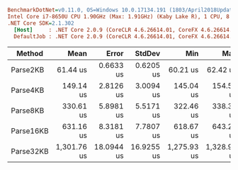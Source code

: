 ``` ini

BenchmarkDotNet=v0.11.0, OS=Windows 10.0.17134.191 (1803/April2018Update/Redstone4)
Intel Core i7-8650U CPU 1.90GHz (Max: 1.91GHz) (Kaby Lake R), 1 CPU, 8 logical and 4 physical cores
.NET Core SDK=2.1.302
  [Host]     : .NET Core 2.0.9 (CoreCLR 4.6.26614.01, CoreFX 4.6.26614.01), 64bit RyuJIT
  DefaultJob : .NET Core 2.0.9 (CoreCLR 4.6.26614.01, CoreFX 4.6.26614.01), 64bit RyuJIT


```
|    Method |        Mean |      Error |     StdDev |         Min |         Max |      Median |    Gen 0 | Allocated |
|---------- |------------:|-----------:|-----------:|------------:|------------:|------------:|---------:|----------:|
|  Parse2KB |    61.44 us |  0.6633 us |  0.6205 us |    60.21 us |    62.42 us |    61.40 us |  10.9253 |   44.8 KB |
|  Parse4KB |   149.14 us |  2.8126 us |  3.0094 us |   145.04 us |   154.59 us |   149.21 us |  21.4844 |  88.89 KB |
|  Parse8KB |   330.61 us |  5.8981 us |  5.5171 us |   322.46 us |   338.35 us |   329.52 us |  44.4336 | 183.76 KB |
| Parse16KB |   631.16 us |  8.3181 us |  7.7807 us |   618.67 us |   643.28 us |   631.08 us |  83.9844 | 346.69 KB |
| Parse32KB | 1,301.76 us | 18.0944 us | 16.9255 us | 1,275.93 us | 1,328.97 us | 1,299.57 us | 169.9219 | 699.44 KB |
